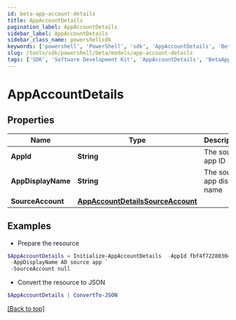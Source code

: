 ```yaml
---
id: beta-app-account-details
title: AppAccountDetails
pagination_label: AppAccountDetails
sidebar_label: AppAccountDetails
sidebar_class_name: powershellsdk
keywords: ['powershell', 'PowerShell', 'sdk', 'AppAccountDetails', 'BetaAppAccountDetails'] 
slug: /tools/sdk/powershell/beta/models/app-account-details
tags: ['SDK', 'Software Development Kit', 'AppAccountDetails', 'BetaAppAccountDetails']
---
```



# AppAccountDetails

## Properties

Name | Type | Description | Notes
------------ | ------------- | ------------- | -------------
**AppId** | **String** | The source app ID | [optional] 
**AppDisplayName** | **String** | The source app display name | [optional] 
**SourceAccount** | [**AppAccountDetailsSourceAccount**](app-account-details-source-account) |  | [optional] 

## Examples

- Prepare the resource
```powershell
$AppAccountDetails = Initialize-AppAccountDetails  -AppId fbf4f72280304f1a8bc808fc2a3bcf7b `
 -AppDisplayName AD source app `
 -SourceAccount null
```

- Convert the resource to JSON
```powershell
$AppAccountDetails | ConvertTo-JSON
```


[[Back to top]](#) 

